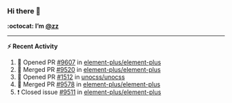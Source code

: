 ### Hi there 👋

**:octocat: I’m [@zz](https://github.com/holazz)**

---

**:zap: Recent Activity**

<!--START_SECTION:activity-->
1. 💪 Opened PR [#9607](https://github.com/element-plus/element-plus/pull/9607) in [element-plus/element-plus](https://github.com/element-plus/element-plus)
2. 🎉 Merged PR [#9520](https://github.com/element-plus/element-plus/pull/9520) in [element-plus/element-plus](https://github.com/element-plus/element-plus)
3. 💪 Opened PR [#1512](https://github.com/unocss/unocss/pull/1512) in [unocss/unocss](https://github.com/unocss/unocss)
4. 🎉 Merged PR [#9578](https://github.com/element-plus/element-plus/pull/9578) in [element-plus/element-plus](https://github.com/element-plus/element-plus)
5. ❗️ Closed issue [#9511](https://github.com/element-plus/element-plus/issues/9511) in [element-plus/element-plus](https://github.com/element-plus/element-plus)
<!--END_SECTION:activity-->
